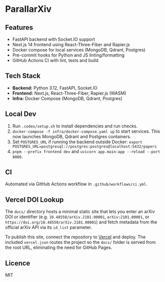 # ParallarXiv

## Features

- FastAPI backend with Socket.IO support
- Next.js 14 frontend using React-Three-Fiber and Rapier.js
- Docker compose for local services (MongoDB, Qdrant, Postgres)
- Pre-commit hooks for Python and JS linting/formatting
- GitHub Actions CI with lint, tests and build

## Tech Stack

- **Backend:** Python 3.12, FastAPI, Socket.IO
- **Frontend:** Next.js, React-Three-Fiber, Rapier.js (WASM)
- **Infra:** Docker Compose (MongoDB, Qdrant, Postgres)

## Local Dev

1. Run `.codex/setup.sh` to install dependencies and run checks.
2. `docker-compose -f infra/docker-compose.yaml up` to start services.
   This now launches MongoDB, Qdrant and Postgres containers.
3. Set `POSTGRES_URL` if running the backend outside Docker:
   `export POSTGRES_URL=postgresql://postgres:postgres@localhost:5432/papers`
4. `pnpm --prefix frontend dev` and `uvicorn app.main:app --reload --port 8000`.

## CI

Automated via GitHub Actions workflow in `.github/workflows/ci.yml`.

## Vercel DOI Lookup

The `docs/` directory hosts a minimal static site that lets you enter an
arXiv DOI or identifier (e.g. `10.48550/arXiv.2101.00001`,
`arXiv:2101.00001`, or `https://doi.org/10.48550/arXiv.2101.00001`) and
fetch metadata from the official arXiv API via its `id_list` parameter.

To publish this site, connect the repository to [Vercel](https://vercel.com)
and deploy. The included `vercel.json` routes the project so the `docs/`
folder is served from the root URL, eliminating the need for GitHub Pages.

## Licence

MIT
